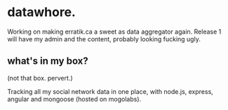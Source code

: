 # datawhore.

Working on making erratik.ca a sweet as data aggregator again. Release 1 will have my admin and the content, probably looking fucking ugly.

## what's in my box?
(not that box. pervert.)

Tracking all my social network data in one place, with node.js, express, angular and mongoose (hosted on mogolabs).

